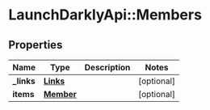# LaunchDarklyApi::Members

## Properties
Name | Type | Description | Notes
------------ | ------------- | ------------- | -------------
**_links** | [**Links**](Links.md) |  | [optional] 
**items** | [**Member**](Member.md) |  | [optional] 


